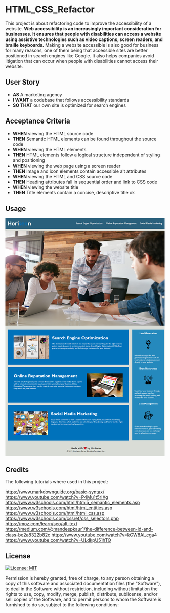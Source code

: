 # HTML_CSS_Refactor

This project is about refactoring code to improve the accessibility of a website. **Web accessibility is an increasingly important consideration for businesses. It ensures that people with disabilities can access a website using assistive technologies such as video captions, screen readers, and braille keyboards.** Making a website accessible is also good for business for many reasons, one of them being that accessible sites are better positioned in search engines like Google. It also helps companies avoid litigation that can occur when people with disabilities cannot access their website.

## User Story

- **AS** A marketing agency
- **I WANT** a codebase that follows accessibility standards
- **SO THAT** our own site is optimized for search engines

## Acceptance Criteria

- **WHEN** viewing the HTML source code
- **THEN** Semantic HTML elements can be found throughout the source code
- **WHEN** viewing the HTML elements
- **THEN** HTML elements follow a logical structure independent of styling and positioning
- **WHEN** viewing the web page using a screen reader
- **THEN** Image and icon elements contain accessible alt attributes
- **WHEN** viewing the HTML and CSS source code
- **THEN** Heading attributes fall in sequential order and link to CSS code
- **WHEN** viewing the website title
- **THEN** Title elements contain a concise, descriptive title ok

## Usage

![alt text](./Assets/Images/Horiseon%20Webpage%20Screentshot.png)

## Credits
The following tutorials where used in this project:

https://www.markdownguide.org/basic-syntax/
https://www.youtube.com/watch?v=P4Mu1t5rIXg
https://www.w3schools.com/html/html5_semantic_elements.asp
https://www.w3schools.com/html/html_entities.asp
https://www.w3schools.com/html/html_css.asp
https://www.w3schools.com/cssref/css_selectors.php
https://moz.com/learn/seo/alt-text
https://medium.com/@mandeepkaur1/the-difference-between-id-and-class-be2a8322b82c
https://www.youtube.com/watch?v=kGW8Al_cga4
https://www.youtube.com/watch?v=ULdkpU51hTQ



## License
[![License: MIT](https://img.shields.io/badge/License-MIT-yellow.svg)](https://opensource.org/licenses/MIT)

Permission is hereby granted, free of charge, to any person obtaining a copy of this software and associated documentation files (the "Software"), to deal in the Software without restriction, including without limitation the rights to use, copy, modify, merge, publish, distribute, sublicense, and/or sell copies of the Software, and to permit persons to whom the Software is furnished to do so, subject to the following conditions:

